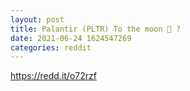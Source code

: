 ```yaml
--- 
layout: post 
title: Palantir (PLTR) To the moon 🚀 ? 
date: 2021-06-24 1624547269 
categories: reddit 
--- 
```

https://redd.it/o72rzf